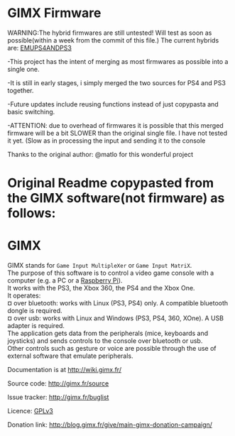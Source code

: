 GIMX Firmware 
====
WARNING:The hybrid firmwares are still untested! Will test as soon as possible(within a week from the commit of this file.)
The current hybrids are:
[EMUPS4ANDPS3](https://github.com/RalphFox/GIMX-firmwares/tree/master/EMUPS4ANDPS3)

-This project has the intent of merging as most firmwares as possible into a single one. 

-It is still in early stages, i simply merged the two sources for PS4 and PS3 together.

-Future updates include reusing functions instead of just copypasta and basic switching.

-ATTENTION: due to overhead of firmwares it is possible that this merged firmware will be a bit SLOWER than the original single file.
 I have not tested it yet. (Slow as in processing the input and sending it to the console

Thanks to the original author: @matlo for this wonderful project

Original Readme copypasted from the GIMX software(not firmware) as follows:
====
GIMX
====

GIMX stands for `Game Input MultipleXer` or `Game Input MatriX`.  
The purpose of this software is to control a video game console with a computer (e.g. a PC or a [Raspberry Pi](http://www.raspberrypi.org/)).  
It works with the PS3, the Xbox 360, the PS4 and the Xbox One.  
It operates:  
¤ over bluetooth: works with Linux (PS3, PS4) only. A compatible bluetooth dongle is required.  
¤ over usb: works with Linux and Windows (PS3, PS4, 360, XOne). A USB adapter is required.  
The application gets data from the peripherals (mice, keyboards and joysticks) and sends controls to the console over bluetooth or usb.  
Other controls such as gesture or voice are possible through the use of external software that emulate peripherals.  

Documentation is at http://wiki.gimx.fr/  

Source code: http://gimx.fr/source  

Issue tracker: http://gimx.fr/buglist  

Licence: [GPLv3](https://www.gnu.org/copyleft/gpl.html)  

Donation link: http://blog.gimx.fr/give/main-gimx-donation-campaign/
